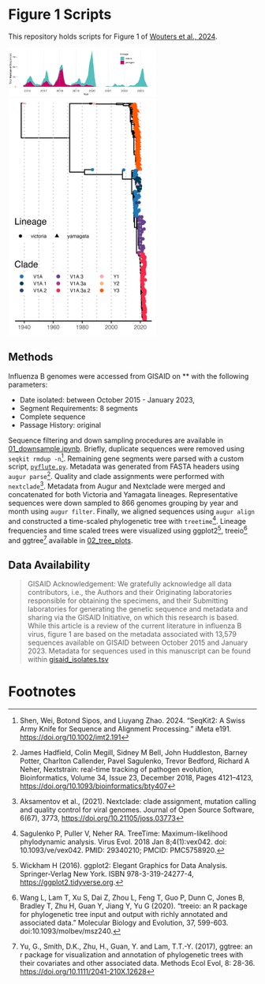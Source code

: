 # Figure 1 Scripts

This repository holds scripts for Figure 1 of [Wouters et al., 2024]().

<img src="out_plots/lineage_freq.jpeg" width="300">

<img src="out_plots/ha_tree.png" alt="Figure 1 B" width="300">


## Methods

Influenza B genomes were accessed from GISAID on ** with the following parameters:
* Date isolated: between October 2015 - January 2023,
* Segment Requirements: 8 segments
* Complete sequence
* Passage History: original

Sequence filtering and down sampling procedures are available in [01_downsample.ipynb](scripts/01_Master.ipynb). Briefly, duplicate sequences were removed using `seqkit rmdup -n`[^1]. Remaining gene segments were parsed with a custom script, [`pyflute.py`](scripts/pyflute.py). Metadata was generated from FASTA headers using `augur parse`[^2]. Quality and clade assignments were performed with `nextclade`[^3]. Metadata from Augur and Nextclade were merged and concatenated for both Victoria and Yamagata lineages. Representative sequences were down sampled to 866 genomes grouping by year and month using `augur filter`. Finally, we aligned sequences using `augur align` and constructed a time-scaled phylogenetic tree with `treetime`[^4]. Lineage frequencies and time scaled trees were visualized using ggplot2[^5], treeio[^6] and ggtree[^7] available in [02_tree_plots](scripts/02_tree_plots.qmd).

## Data Availability

> GISAID Acknowledgement: We gratefully acknowledge all data contributors, i.e., the Authors and their Originating laboratories responsible for obtaining the specimens, and their Submitting laboratories for generating the genetic sequence and metadata and sharing via the GISAID Initiative, on which this research is based. While this article is a review of the current literature in influenza B virus, figure 1 are based on the metadata associated with 13,579 sequences available on GISAID between October 2015 and January 2023. Metadata for sequences used in this manuscript can be found within [gisaid_isolates.tsv](gisaid_isolates.tsv)

# Footnotes
[^1]: Shen, Wei, Botond Sipos, and Liuyang Zhao. 2024. “SeqKit2: A Swiss Army Knife for Sequence and Alignment Processing.” iMeta e191. https://doi.org/10.1002/imt2.191

[^2]: James Hadfield, Colin Megill, Sidney M Bell, John Huddleston, Barney Potter, Charlton Callender, Pavel Sagulenko, Trevor Bedford, Richard A Neher, Nextstrain: real-time tracking of pathogen evolution, Bioinformatics, Volume 34, Issue 23, December 2018, Pages 4121–4123, https://doi.org/10.1093/bioinformatics/bty407

[^3]: Aksamentov et al., (2021). Nextclade: clade assignment, mutation calling and quality control for viral genomes. Journal of Open Source Software, 6(67), 3773, https://doi.org/10.21105/joss.03773

[^4]: Sagulenko P, Puller V, Neher RA. TreeTime: Maximum-likelihood phylodynamic analysis. Virus Evol. 2018 Jan 8;4(1):vex042. doi: 10.1093/ve/vex042. PMID: 29340210; PMCID: PMC5758920.

[^5]: Wickham H (2016). ggplot2: Elegant Graphics for Data Analysis. Springer-Verlag New York. ISBN 978-3-319-24277-4, https://ggplot2.tidyverse.org.

[^6]: Wang L, Lam T, Xu S, Dai Z, Zhou L, Feng T, Guo P, Dunn C, Jones B, Bradley T, Zhu H, Guan Y, Jiang Y, Yu G (2020). “treeio: an R package for phylogenetic tree input and output with richly annotated and associated data.” Molecular Biology and Evolution, 37, 599-603. doi:10.1093/molbev/msz240.

[^7]: Yu, G., Smith, D.K., Zhu, H., Guan, Y. and Lam, T.T.-Y. (2017), ggtree: an r package for visualization and annotation of phylogenetic trees with their covariates and other associated data. Methods Ecol Evol, 8: 28-36. https://doi.org/10.1111/2041-210X.12628